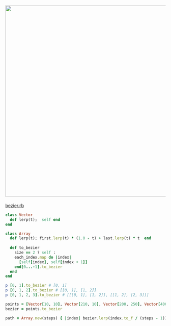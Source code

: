 # <img src="https://www.jasondavies.com/animated-bezier/full.png" width="600" height="whatever">

[bezier.rb](bezier.rb)

```ruby
class Vector
  def lerp(t);  self end
end

class Array
  def lerp(t); first.lerp(t) * (1.0 - t) + last.lerp(t) * t  end
  
  def to_bezier
    size == 2 ? self :
    each_index.map do |index|
      [self[index], self[index + 1]]
    end[0...-1].to_bezier
  end
end

p [0, 1].to_bezier # [0, 1]
p [0, 1, 2].to_bezier # [[0, 1], [1, 2]]
p [0, 1, 2, 3].to_bezier # [[[0, 1], [1, 2]], [[1, 2], [2, 3]]]

points = [Vector[10, 10], Vector[210, 10], Vector[200, 250], Vector[400, 10]]
bezier = points.to_bezier

path = Array.new(steps) { |index| bezier.lerp(index.to_f / (steps - 1)) }
```